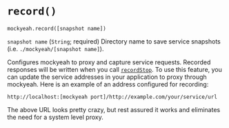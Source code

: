 # `record()`

`mockyeah.record([snapshot name])`

`snapshot name` (`String`; required) Directory name to save service snapshots
(i.e. `./mockyeah/[snapshot name]`).

Configures mockyeah to proxy and capture service requests. Recorded responses
will be written when you call [`recordStop`](./recordStop.md).
To use this feature, you can update the service addresses in your application
to proxy through mockyeah. Here is an example of an address configured for recording:

```
http://localhost:[mockyeah port]/http://example.com/your/service/url
```

The above URL looks pretty crazy, but rest assured it works and eliminates the need for a system level proxy.
